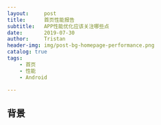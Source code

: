 ```yaml
---
layout:     post
title:      首页性能报告
subtitle:   APP性能优化应该关注哪些点
date:       2019-07-30
author:     Tristan
header-img: img/post-bg-homepage-performance.png
catalog: true
tags:
    - 首页
    - 性能
    - Android
    
---
```


## 背景
